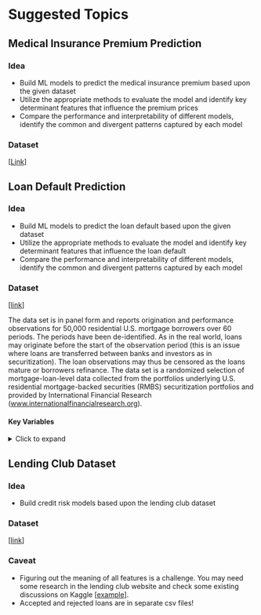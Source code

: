 # Suggested Topics

## Medical Insurance Premium Prediction
### Idea
- Build ML models to predict the medical insurance premium based upon the given dataset
- Utilize the appropriate methods to evaluate the model and identify key determinant features that influence the premium prices
- Compare the performance and interpretability of different models, identify the common and divergent patterns captured by each model
### Dataset
[[Link](https://www.kaggle.com/datasets/tejashvi14/medical-insurance-premium-prediction/data)]


## Loan Default Prediction
### Idea
- Build ML models to predict the loan default based upon the given dataset
- Utilize the appropriate methods to evaluate the model and identify key determinant features that influence the loan default
- Compare the performance and interpretability of different models, identify the common and divergent patterns captured by each model

### Dataset
[[link](https://www.deepcreditrisk.com/uploads/1/9/5/1/19511601/dcr_full.csv)]

The data set is in panel form and reports origination and performance observations for 50,000 residential U.S. mortgage borrowers over 60 periods. The periods have been de-identified. As in the real world, loans may originate before the start of the observation period (this is an issue where loans are transferred between banks and investors as in securitization). The loan observations may thus be censored as the loans mature or borrowers refinance. The data set is a randomized selection of mortgage-loan-level data collected from the portfolios underlying U.S. residential mortgage-backed securities (RMBS) securitization portfolios and provided by International Financial Research (www.internationalfinancialresearch.org).

#### Key Variables  
<details>
  <summary>Click to expand</summary>

- **id**: borrower ID  
- **time**: timestamp of observation  
- **orig_time**: timestamp for origination  
- **first_time**: timestamp for first observation  
- **mat_time**: timestamp for maturity  
- **res_time**: timestamp for resolution  
- **balance_time**: outstanding balance at observation time  
- **LTV_time**: loan-to-value ratio at observation time, in %  
- **interest_rate_time**: interest rate at observation time, in %  
- **rate_time**: risk-free rate  
- **hpi_time**: house price index at observation time (base year = 100)  
- **gdp_time**: GDP growth at observation time, in %  
- **uer_time**: unemployment rate at observation time, in %  
- **REtype_CO_orig_time**: real estate type condominium (1 if yes, 0 otherwise)  
- **REtype_PU_orig_time**: real estate type planned urban developments (1 if yes, 0 otherwise)  
- **REtype_SF_orig_time**: single-family home (1 if yes, 0 otherwise)  
- **investor_orig_time**: investor borrower (1 if yes, 0 otherwise)  
- **balance_orig_time**: outstanding balance at origination time  
- **FICO_orig_time**: FICO score at origination time, in %  
- **LTV_orig_time**: loan-to-value ratio at origination time, in %  
- **Interest_Rate_orig_time**: interest rate at origination time, in %  
- **state_orig_time**: US state in which the property is located  
- **hpi_orig_time**: house price index at observation time (base year = 100)  
- **default_time**: default observation at observation time  
- **payoff_time**: payoff observation at observation time  
- **status_time**: default (1), payoff (2), and non-default/non-payoff (0) observation at observation time  
- **lgd_time**: loss given default (LGD) assuming no discounting of cash flows  
- **recovery_res**: sum of all cash flows received during the resolution period  

</details>

## Lending Club Dataset
### Idea
- Build credit risk models based upon the lending club dataset

### Dataset
[[link](https://www.kaggle.com/datasets/wordsforthewise/lending-club)]

### Caveat
- Figuring out the meaning of all features is a challenge. You may need some research in the lending club website and check some existing discussions on Kaggle [[example](https://www.kaggle.com/datasets/wordsforthewise/lending-club/discussion/170691)].
- Accepted and rejected loans are in separate csv files!


